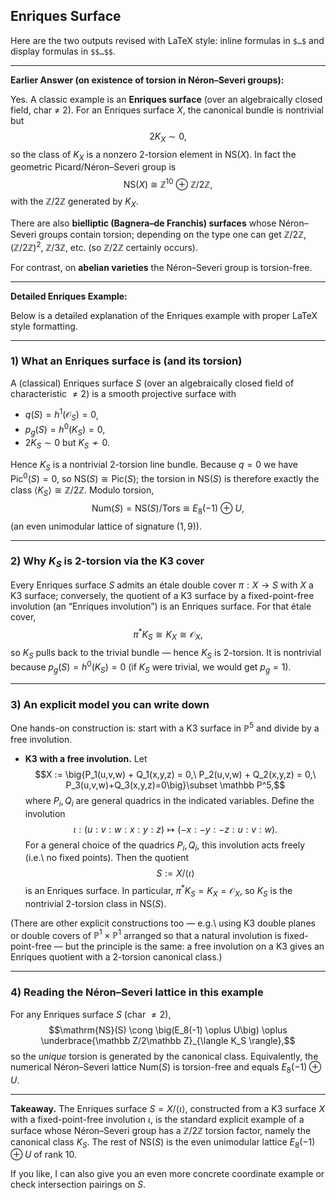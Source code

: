 ## Enriques Surface
Here are the two outputs revised with LaTeX style: inline formulas in `$…$` and display formulas in `$$…$$`.

---

**Earlier Answer (on existence of torsion in Néron–Severi groups):**

Yes. A classic example is an **Enriques surface** (over an algebraically closed field, char ≠ 2). For an Enriques surface $X$, the canonical bundle is nontrivial but
$$2K_X \sim 0,$$
so the class of $K_X$ is a nonzero 2-torsion element in $\mathrm{NS}(X)$. In fact the geometric Picard/Néron–Severi group is
$$\mathrm{NS}(X)\ \cong\ \mathbb Z^{10}\ \oplus\ \mathbb Z/2\mathbb Z,$$
with the $\mathbb Z/2\mathbb Z$ generated by $K_X$.

There are also **bielliptic (Bagnera–de Franchis) surfaces** whose Néron–Severi groups contain torsion; depending on the type one can get $\mathbb Z/2\mathbb Z$, $(\mathbb Z/2\mathbb Z)^2$, $\mathbb Z/3\mathbb Z$, etc. (so $\mathbb Z/2\mathbb Z$ certainly occurs).

For contrast, on **abelian varieties** the Néron–Severi group is torsion-free.

---

**Detailed Enriques Example:**

Below is a detailed explanation of the Enriques example with proper LaTeX style formatting.

---

### 1) What an Enriques surface is (and its torsion)

A (classical) Enriques surface $S$ (over an algebraically closed field of characteristic $\neq 2$) is a smooth projective surface with

* $q(S)=h^1(\mathcal O_S)=0$,
* $p_g(S)=h^0(K_S)=0$,
* $2K_S \sim 0$ but $K_S \not\sim 0$.

Hence $K_S$ is a nontrivial $2$-torsion line bundle. Because $q=0$ we have $\mathrm{Pic}^0(S)=0$, so $\mathrm{NS}(S) \cong \mathrm{Pic}(S)$; the torsion in $\mathrm{NS}(S)$ is therefore exactly the class $\langle K_S\rangle \cong \mathbb Z/2\mathbb Z$. Modulo torsion,
$$\mathrm{Num}(S) = \mathrm{NS}(S)/\mathrm{Tors} \ \cong\ E_8(-1)\ \oplus\ U,$$
(an even unimodular lattice of signature $(1,9)$).

---

### 2) Why $K_S$ is $2$-torsion via the K3 cover

Every Enriques surface $S$ admits an étale double cover $\pi: X \to S$ with $X$ a K3 surface; conversely, the quotient of a K3 surface by a fixed-point-free involution (an “Enriques involution”) is an Enriques surface. For that étale cover,
$$\pi^*K_S \cong K_X \cong \mathcal O_X,$$
so $K_S$ pulls back to the trivial bundle — hence $K_S$ is $2$-torsion. It is nontrivial because $p_g(S) = h^0(K_S) = 0$ (if $K_S$ were trivial, we would get $p_g = 1$).

---

### 3) An explicit model you can write down

One hands-on construction is: start with a K3 surface in $\mathbb P^5$ and divide by a free involution.

* **K3 with a free involution.** Let
  $$X := \big{P_1(u,v,w) + Q_1(x,y,z) = 0,\ P_2(u,v,w) + Q_2(x,y,z) = 0,\ P_3(u,v,w)+Q_3(x,y,z)=0\big}\subset \mathbb P^5,$$
  where $P_i, Q_i$ are general quadrics in the indicated variables. Define the involution
  $$
  \iota : (u:v:w:x:y:z) \mapsto (-x:-y:-z : u:v:w).
  $$
  For a general choice of the quadrics $P_i, Q_i$, this involution acts freely (i.e.\ no fixed points). Then the quotient
  $$ S := X / \langle \iota \rangle $$
  is an Enriques surface. In particular, $\pi^*K_S = K_X = \mathcal O_X$, so $K_S$ is the nontrivial 2-torsion class in $\mathrm{NS}(S)$.

(There are other explicit constructions too — e.g.\ using K3 double planes or double covers of $\mathbb P^1 \times \mathbb P^1$ arranged so that a natural involution is fixed-point-free — but the principle is the same: a free involution on a K3 gives an Enriques quotient with a 2-torsion canonical class.)

---

### 4) Reading the Néron–Severi lattice in this example

For any Enriques surface $S$ (char $\neq 2$),
$$\mathrm{NS}(S) \cong \big(E_8(-1) \oplus U\big) \oplus \underbrace{\mathbb Z/2\mathbb Z}_{\langle K_S \rangle},$$
so the *unique* torsion is generated by the canonical class. Equivalently, the numerical Néron–Severi lattice $\mathrm{Num}(S)$ is torsion-free and equals $E_8(-1)\oplus U$.

---

**Takeaway.** The Enriques surface $S = X / \langle \iota \rangle$, constructed from a K3 surface $X$ with a fixed-point-free involution $\iota$, is the standard explicit example of a surface whose Néron–Severi group has a $\mathbb Z/2\mathbb Z$ torsion factor, namely the canonical class $K_S$. The rest of $\mathrm{NS}(S)$ is the even unimodular lattice $E_8(-1)\oplus U$ of rank 10.

If you like, I can also give you an even more concrete coordinate example or check intersection pairings on $S$.
